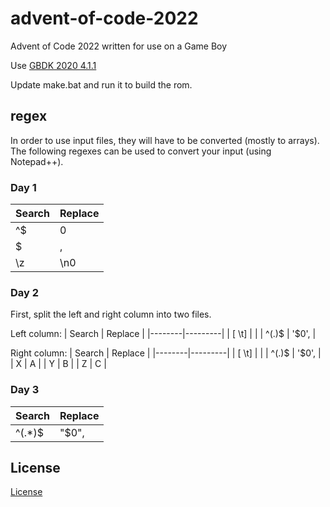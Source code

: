 # advent-of-code-2022
Advent of Code 2022 written for use on a Game Boy

Use [GBDK 2020 4.1.1](https://github.com/gbdk-2020/gbdk-2020/releases/tag/4.1.1 "GBDK 2020 4.1.1")

Update make.bat and run it to build the rom.

## regex
In order to use input files, they will have to be converted (mostly to arrays).
The following regexes can be used to convert your input (using Notepad++).

### Day 1
| Search | Replace |
|--------|---------|
| ^$     | 0       |
| $      | ,       |
| \z     | \n0     |

### Day 2
First, split the left and right column into two files.

Left column:
| Search | Replace |
|--------|---------|
| [ \t]  |         |
| ^(.)$  | '$0',   |

Right column:
| Search | Replace |
|--------|---------|
| [ \t]  |         |
| ^(.)$  | '$0',   |
| X      | A       |
| Y      | B       |
| Z      | C       |

### Day 3
| Search | Replace |
|--------|---------|
| ^(.*)$ | "$0",   |

## License
[License](../main/LICENSE)